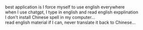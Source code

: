 best application is I force myself to use english everywhere  
when I use chatgpt, I type in english and read english expplination  
I don't install Chinese spell in my computer...  
read english material if I can, never translate it back to Chinese...  
